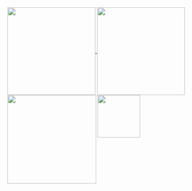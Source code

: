 <a href="#">
  <img height=200 align="center" src="https://my-stats-43gk.vercel.app/api?username=GerbenAaltink&show_icons=true&theme=radical&hide=contribs,issues&hide=discussions_answered&rank_icon=github&include_all_commits=true&card_width=150" />
</a>
<a href="#">
  <img height=200 align="center" src="https://my-stats-43gk.vercel.app/api/top-langs/?username=GerbenAaltink&hide=html,scss,css&langs_count=8&layout=compact&theme=radical&card_width=150" />
</a>

<img align="left" height=202 src="https://github-readme-streak-stats-git-main-davids-projects-ad77adcc.vercel.app/?user=GerbenAaltink&theme=radical"/>
<img align="left" height=97 src="https://github-profile-trophy.vercel.app/?username=GerbenAaltink&theme=radical&no-frame=true&title=Stars,Followers,Commits&column=-1"/>
